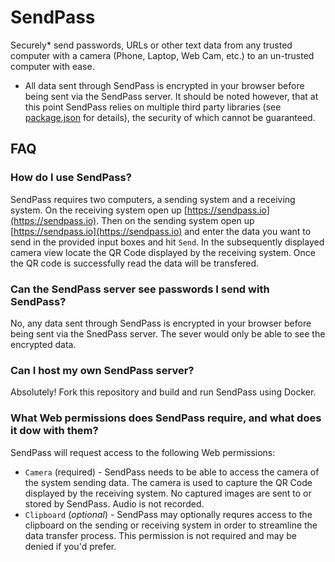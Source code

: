 # SendPass

Securely* send passwords, URLs or other text data from any trusted computer with a camera (Phone, Laptop, Web Cam, etc.) to an un-trusted computer with ease.

* All data sent through SendPass is encrypted in your browser before being sent via the SendPass server. It should be noted however, that at this point SendPass relies on multiple third party libraries (see [package.json](package.json) for details), the security of which cannot be guaranteed.

## FAQ

### How do I use SendPass?

SendPass requires two computers, a sending system and a receiving system. On the receiving system open up [https://sendpass.io](https://sendpass.io). Then on the sending system open up [https://sendpass.io](https://sendpass.io) and enter the data you want to send in the provided input boxes and hit `Send`. In the subsequently displayed camera view locate the QR Code displayed by the receiving system. Once the QR code is successfully read the data will be transfered.

### Can the SendPass server see passwords I send with SendPass?

No, any data sent through SendPass is encrypted in your browser before being sent via the SnedPass server. The sever would only be able to see the encrypted data.

### Can I host my own SendPass server?

Absolutely! Fork this repository and build and run SendPass using Docker.

### What Web permissions does SendPass require, and what does it dow with them?

SendPass will request access to the following Web permissions:

* `Camera` (required) - SendPass needs to be able to access the camera of the system sending data. The camera is used to capture the QR Code displayed by the receiving system. No captured images are sent to or stored by SendPass. Audio is not recorded.
* `Clipboard` (*optional*) - SendPass may optionally requres access to the clipboard on the sending or receiving system in order to streamline the data transfer process. This permission is not required and may be denied if you'd prefer.